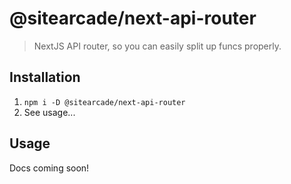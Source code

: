 # @sitearcade/next-api-router

> NextJS API router, so you can easily split up funcs properly.

## Installation

1. `npm i -D @sitearcade/next-api-router`
2. See usage...

## Usage

Docs coming soon!
